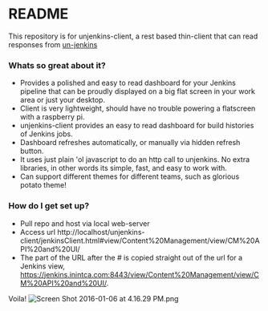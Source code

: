 # README #

This repository is for unjenkins-client, a rest based thin-client that can read responses from [un-jenkins](https://bitbucket.org/kdwaechter/un-jenkins)

### Whats so great about it? ###

* Provides a polished and easy to read dashboard for your Jenkins pipeline that can be proudly displayed on a big flat screen in your work area or just your desktop. 
* Client is very lightweight, should have no trouble powering a flatscreen with a raspberry pi.
* unjenkins-client provides an easy to read dashboard for build histories of Jenkins jobs.
* Dashboard refreshes automatically, or manually via hidden refresh button.
* It uses just plain 'ol javascript to do an http call to unjenkins. No extra libraries, in other words its simple, fast, and easy to work with.
* Can support different themes for different teams, such as glorious potato theme!

### How do I get set up? ###

* Pull repo and host via local web-server
* Access url http://localhost/unjenkins-client/jenkinsClient.html#view/Content%20Management/view/CM%20API%20and%20UI/
* The part of the URL after the # is copied straight out of the url for a Jenkins view, https://jenkins.inintca.com:8443/view/Content%20Management/view/CM%20API%20and%20UI/.

Voila! ![Screen Shot 2016-01-06 at 4.16.29 PM.png](https://bitbucket.org/repo/y6K9d9/images/548361218-Screen%20Shot%202016-01-06%20at%204.16.29%20PM.png)